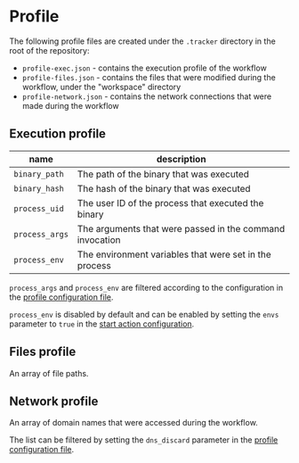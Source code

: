# Profile

The following profile files are created under the `.tracker` directory in the root of the repository:
- `profile-exec.json` - contains the execution profile of the workflow
- `profile-files.json` - contains the files that were modified during the workflow, under the "workspace" directory
- `profile-network.json` - contains the network connections that were made during the workflow

## Execution profile

name | description
--- | ---
`binary_path` | The path of the binary that was executed
`binary_hash` | The hash of the binary that was executed
`process_uid` | The user ID of the process that executed the binary
`process_args` | The arguments that were passed in the command invocation
`process_env` | The environment variables that were set in the process

`process_args` and `process_env` are filtered according to the configuration in the [profile configuration file](./config.md#profile-configuration).

`process_env` is disabled by default and can be enabled by setting the `envs` parameter to `true` in the [start action configuration](./config.md#start-action).

## Files profile

An array of file paths.

## Network profile

An array of domain names that were accessed during the workflow.

The list can be filtered by setting the `dns_discard` parameter in the [profile configuration file](./config.md#profile-configuration).
